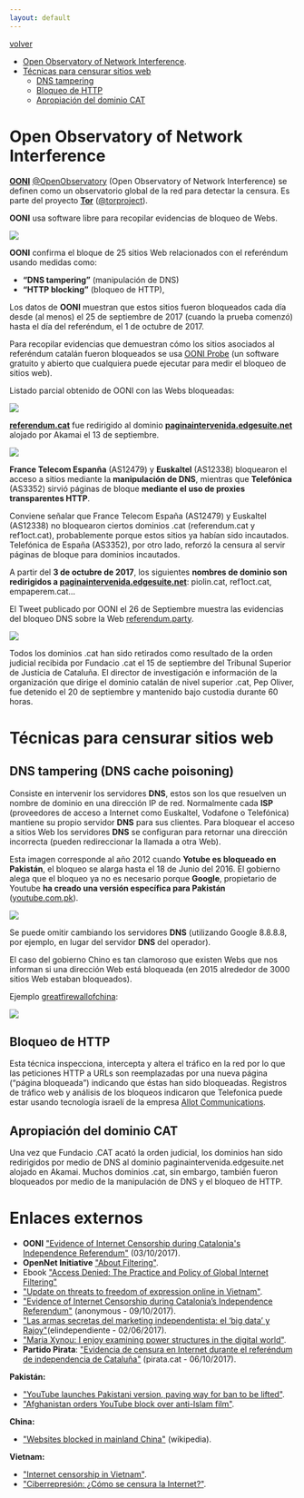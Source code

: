 ```yaml
---
layout: default
---
```


[volver](./)

* [Open Observatory of Network Interference](#open-Observatory-of-network-interference).
* [Técnicas para censurar sitios web](#técnicas-para-censurar-sitios-web)
	* [DNS tampering](#dns-tampering)
	* [Bloqueo de HTTP](#bloqueo-de-http)
	* [Apropiación del dominio CAT](#apropiación-del-dominio-cat)

# Open Observatory of Network Interference

**[OONI](https://ooni.torproject.org/)** [@OpenObservatory](https://twitter.com/openobservatory) (Open Observatory of Network Interference) se definen como un observatorio global de la red para detectar la censura. Es parte del proyecto **[Tor](https://www.torproject.org/)** ([@torproject](https://twitter.com/torproject)).

**OONI** usa software libre para recopilar evidencias de bloqueo de Webs.  

![](images/ooni_web.PNG)

**OONI** confirma el bloque de 25 sitios Web relacionados con el referéndum usando medidas como:

* **“DNS tampering”** (manipulación de DNS)
* **“HTTP blocking”** (bloqueo de HTTP),

Los datos de **OONI** muestran que estos sitios fueron bloqueados cada día desde (al menos) el 25 de septiembre de 2017 (cuando la prueba comenzó) hasta el día del referéndum, el 1 de octubre de 2017.

Para recopilar evidencias que demuestran cómo los sitios asociados al referéndum catalán fueron bloqueados se usa [OONI Probe](https://ooni.torproject.org/install/) (un software gratuito y abierto que cualquiera puede ejecutar para medir el bloqueo de sitios web).

Listado parcial obtenido de OONI con las Webs bloqueadas:

![](images/ooni_lista_webs_intervenidas.PNG)


**[referendum.cat](http://referendum.cat/)** fue redirigido al dominio	 **[paginaintervenida.edgesuite.net](http://paginaintervenida.edgesuite.net/)** alojado por Akamai el 13 de septiembre.

![](images/referendum_cat_paginaintervenida.PNG)

**France Telecom Espanña** (AS12479) y **Euskaltel** (AS12338) bloquearon el acceso a sitios mediante la **manipulación de DNS**, mientras que **Telefónica** (AS3352) sirvió páginas de bloque **mediante el uso de proxies transparentes HTTP**. 

Conviene señalar que France Telecom España (AS12479) y Euskaltel (AS12338) no bloquearon ciertos dominios .cat (referendum.cat y ref1oct.cat), probablemente porque estos sitios ya habían sido incautados. Telefónica de España (AS3352), por otro lado, reforzó la censura al servir páginas de bloque para dominios incautados.

A partir del **3 de octubre de 2017**, los siguientes **nombres de dominio son redirigidos a [paginaintervenida.edgesuite.net](http://paginaintervenida.edgesuite.net/)**: piolin.cat, ref1oct.cat, empaperem.cat…

El Tweet publicado por OONI el 26 de Septiembre muestra las evidencias del bloqueo DNS sobre la Web [referendum.party](http://www.referendum.party/).

![](images/ooni_dns_blocking_tweet.PNG)

Todos los dominios .cat han sido retirados como resultado de la orden judicial recibida por Fundacio .cat el 15 de septiembre del Tribunal Superior de Justicia de Cataluña. El director de investigación e información de la organización que dirige el dominio catalán de nivel superior .cat, Pep Oliver, fue detenido el 20 de septiembre y mantenido bajo custodia durante 60 horas.

# Técnicas para censurar sitios web 

## DNS tampering (DNS cache poisoning)

Consiste en intervenir los servidores **DNS**, estos son los que resuelven un nombre de dominio en una dirección IP de red. Normalmente cada **ISP** (proveedores de acceso a Internet como Euskaltel, Vodafone o Telefónica) mantiene su propio servidor **DNS** para sus clientes. Para bloquear el acceso a sitios Web los servidores **DNS** se configuran para retornar una dirección incorrecta (pueden redireccionar la llamada a otra Web).

Esta imagen corresponde al año 2012 cuando **Yotube es bloqueado en Pakistán**, el bloqueo se alarga hasta el 18 de Junio del 2016. El gobierno alega que el bloqueo ya no es necesario porque **Google**, propietario de Youtube **ha creado una versión específica para Pakistán** ([youtube.com.pk](http://youtube.com.pk/)).

![](images/youtube_pakistan_traffic_ban.jpg)

Se puede omitir cambiando los servidores **DNS** (utilizando Google 8.8.8.8, por ejemplo, en lugar del servidor **DNS** del operador).

El caso del gobierno Chino es tan clamoroso que existen Webs que nos informan si una dirección Web está bloqueada (en 2015 alrededor de 3000 sitios Web estaban bloqueados).

Ejemplo [greatfirewallofchina](http://www.greatfirewallofchina.org/):

![](images/greatfirewallofchina_block_test.PNG)

## Bloqueo de HTTP

Esta técnica inspecciona, intercepta y altera el tráfico en la red por lo que las peticiones HTTP a URLs son reemplazadas por una nueva página (“página bloqueada”) indicando que éstas han sido bloqueadas. Registros de tráfico web y análisis de los bloqueos indicaron que Telefonica puede estar usando tecnología israelí de la empresa [Allot Communications](https://www.allot.com/press-release/telefonica-partners-with-allot-communications-to-establish-a-multi-service-platform-for-improved-security-and-user-experience/).

## Apropiación del dominio CAT

Una vez que Fundacio .CAT acató la orden judicial, los dominios han sido redirigidos por medio de DNS al dominio paginaintervenida.edgesuite.net alojado en Akamai. Muchos dominios .cat, sin embargo, también fueron bloqueados por medio de la manipulación de DNS y el bloqueo de HTTP.

# Enlaces externos

* **OONI** ["Evidence of Internet Censorship during Catalonia's Independence Referendum"](https://ooni.torproject.org/post/internet-censorship-catalonia-independence-referendum/) (03/10/2017).
* **OpenNet Initiative** ["About Filtering"](https://opennet.net/about-filtering).
* Ebook ["Access Denied: The Practice and Policy of Global Internet Filtering"](https://books.google.es/books?id=l6ry0NeJ1N8C&pg=PA14&lpg=PA14&dq=DNS+tampering+que+es&source=bl&ots=i93_WnScZe&sig=bvzygiEP2Bxf8j74qNyOEp9ObZc&hl=es&sa=X&ved=0ahUKEwifid6K_IPXAhXJtRQKHQcyAQYQ6AEIeDAJ#v=onepage&q=DNS%20tampering%20que%20es&f=false) 
* ["Update on threats to freedom of expression online in Vietnam"](https://opennet.net/blog/2012/09/update-threats-freedom-expression-online-vietnam).
* ["Evidence of Internet Censorship during Catalonia’s Independence Referendum"](https://www.anonymous-france.eu/blocking-of-catalan-referendum-sites.html) (anonymous - 09/10/2017).
* ["Las armas secretas del marketing independentista: el ‘big data’ y Rajoy"](https://www.elindependiente.com/politica/2017/06/02/las-armas-secretas-del-marketing-independentista-del-big-data-a-rajoy/)(elindependiente - 02/06/2017).
* ["Maria Xynou: I enjoy examining power structures in the digital world"](https://sciencecannotbesilenced.wordpress.com/2017/10/17/maria-xynou-at-ooni-we-envision-a-type-of-world-where-everyone-has-the-opportunity-to-examine-information-controls/).
* **Partido Pirata**: ["Evidencia de censura en Internet durante el referéndum de independencia de Cataluña"](http://pirata.cat/bloc/evidencia-de-censura-en-internet-durante-el-referendum-de-independencia-de-cataluna/) (pirata.cat - 06/10/2017).

**Pakistán:**

* ["YouTube launches Pakistani version, paving way for ban to be lifted"](http://www.thestar.com.my/tech/tech-news/2016/01/14/youtube-launches-pakistani-version-paving-way-for-ban-to-be-lifted/#qMZ6ZWgSDLL46Xi7.99).
* ["Afghanistan orders YouTube block over anti-Islam film"](https://www.reuters.com/article/us-protest-afghanistan-youtube/afghanistan-orders-youtube-block-over-anti-islam-film-idUSBRE88C0JZ20120913).

**China:**

* ["Websites blocked in mainland China"](https://en.wikipedia.org/wiki/Websites_blocked_in_mainland_China) (wikipedia).

**Vietnam:**

* ["Internet censorship in Vietnam"](https://en.wikipedia.org/wiki/Internet_censorship_in_Vietnam).
* ["Ciberrepresión: ¿Cómo se censura la Internet?"](http://blogs.periodistadigital.com/felixjtapia.php/2007/08/31/ciberrepresion-icomo-se-censura-la-inter).
